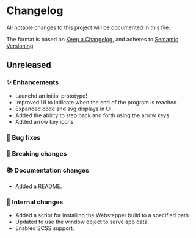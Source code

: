 # Changelog

All notable changes to this project will be documented in this file.

The format is based on [Keep a Changelog](https://keepachangelog.com/en/1.0.0/),
and adheres to [Semantic Versioning](https://semver.org/spec/v2.0.0.html).

## Unreleased

### ✨ Enhancements

- Launchd an initial prototype!
- Improved UI to indicate when the end of the program is reached.
- Expanded code and svg displays in UI.
- Added the ability to step back and forth using the arrow keys.
- Added arrow key icons

### 🐛 Bug fixes

### 🚨 Breaking changes

### 📚 Documentation changes

- Added a README.

### 🔧 Internal changes

- Added a script for installing the Webstepper build to a specified path.
- Updated to use the window object to serve app data.
- Enabled SCSS support.
